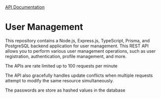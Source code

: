 [API Documentation](https://documenter.getpostman.com/view/14043657/2s9YC7SBJB#intro)

# User Management

This repository contains a Node.js, Express.js, TypeScript, Prisma, and PostgreSQL backend application for user management. This REST API allows you to perform various user management operations, such as user registration, authentication, profile management, and more.

The APIs are rate limited up to 100 requests per minute

The API also gracefully handles update conflicts when multiple requests attempt to modify the same resource simultaneously.

The passwords are store as hashed values in the database
